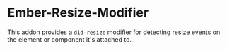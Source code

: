 # Ember-Resize-Modifier

This addon provides a `did-resize` modifier for detecting 
resize events on the element or component it's attached to.
